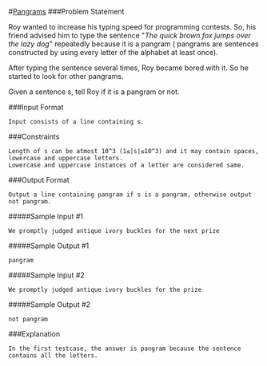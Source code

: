 #[Pangrams](https://www.hackerrank.com/challenges/pangrams/copy-from/10449446)
###Problem Statement

Roy wanted to increase his typing speed for programming contests. So, his friend advised him to type the sentence "*The quick brown fox jumps over the lazy dog*" repeatedly because it is a pangram ( pangrams are sentences constructed by using every letter of the alphabet at least once).

After typing the sentence several times, Roy became bored with it. So he started to look for other pangrams.

Given a sentence s, tell Roy if it is a pangram or not.

###Input Format
```shell
Input consists of a line containing s.
```
###Constraints 
```shell
Length of s can be atmost 10^3 (1≤|s|≤10^3) and it may contain spaces, lowercase and uppercase letters.
Lowercase and uppercase instances of a letter are considered same.
```
###Output Format
```shell
Output a line containing pangram if s is a pangram, otherwise output not pangram.
```
#####Sample Input #1
```shell
We promptly judged antique ivory buckles for the next prize    
```
#####Sample Output #1
```shell
pangram
```
#####Sample Input #2
```shell
We promptly judged antique ivory buckles for the prize    
```
#####Sample Output #2
```shell
not pangram
```
###Explanation
```shell
In the first testcase, the answer is pangram because the sentence contains all the letters.
```
